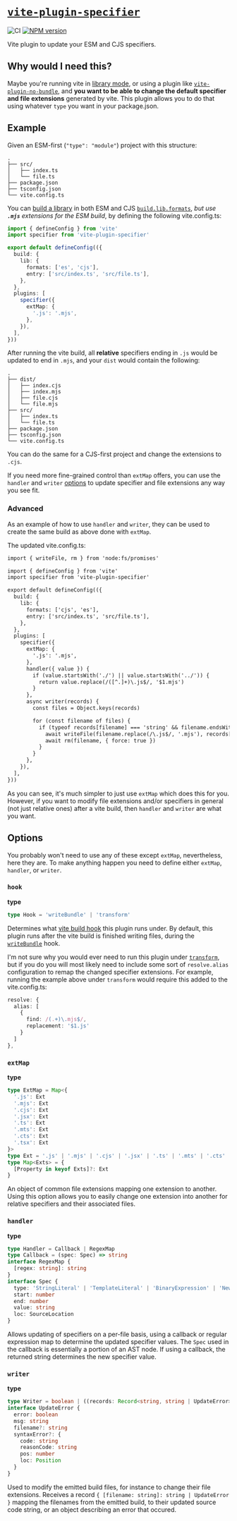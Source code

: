 # [`vite-plugin-specifier`](https://www.npmjs.com/package/vite-plugin-specifier)

![CI](https://github.com/morganney/vite-plugin-specifier/actions/workflows/ci.yml/badge.svg)
[![NPM version](https://img.shields.io/npm/v/vite-plugin-specifier.svg)](https://www.npmjs.com/package/vite-plugin-specifier)

Vite plugin to update your ESM and CJS specifiers.

## Why would I need this?

Maybe you're running vite in [library mode](https://vitejs.dev/guide/build.html#library-mode), or using a plugin like [`vite-plugin-no-bundle`](https://github.com/ManBearTM/vite-plugin-no-bundle), and **you want to be able to change the default specifier and file extensions** generated by vite. This plugin allows you to do that using whatever `type` you want in your package.json.

## Example

Given an ESM-first (`"type": "module"`) project with this structure:

```
.
├── src/
│   ├── index.ts
│   └── file.ts
├── package.json
├── tsconfig.json
└── vite.config.ts
```

You can [build a library](https://vitejs.dev/guide/build.html#library-mode) in both ESM and CJS [`build.lib.formats`](https://vitejs.dev/config/build-options.html#build-lib), _but use **`.mjs`** extensions for the ESM build_, by defining the following vite.config.ts:

```ts
import { defineConfig } from 'vite'
import specifier from 'vite-plugin-specifier'

export default defineConfig(({
  build: {
    lib: {
      formats: ['es', 'cjs'],
      entry: ['src/index.ts', 'src/file.ts'],
    },
  },
  plugins: [
    specifier({
      extMap: {
        '.js': '.mjs',
      },
    }),
  ],
}))
```

After running the vite build, all **relative** specifiers ending in `.js` would be updated to end in `.mjs`, and your `dist` would contain the following:

```
.
├── dist/
│   ├── index.cjs
│   ├── index.mjs
│   ├── file.cjs
│   └── file.mjs
├── src/
│   ├── index.ts
│   └── file.ts
├── package.json
├── tsconfig.json
└── vite.config.ts
```

You can do the same for a CJS-first project and change the extensions to `.cjs`.

If you need more fine-grained control than `extMap` offers, you can use the `handler` and `writer` [options](#options) to update specifier and file extensions any way you see fit.

### Advanced

As an example of how to use `handler` and `writer`, they can be used to create the same build as above done with `extMap`.

The updated vite.config.ts:

```diff
import { writeFile, rm } from 'node:fs/promises'

import { defineConfig } from 'vite'
import specifier from 'vite-plugin-specifier'

export default defineConfig(({
  build: {
    lib: {
      formats: ['cjs', 'es'],
      entry: ['src/index.ts', 'src/file.ts'],
    },
  },
  plugins: [
    specifier({
      extMap: {
        '.js': '.mjs',
      },
      handler({ value }) {
        if (value.startsWith('./') || value.startsWith('../')) {
          return value.replace(/([^.]+)\.js$/, '$1.mjs')
        }
      },
      async writer(records) {
        const files = Object.keys(records)

        for (const filename of files) {
          if (typeof records[filename] === 'string' && filename.endsWith('.js')) {
            await writeFile(filename.replace(/\.js$/, '.mjs'), records[filename])
            await rm(filename, { force: true })
          }
        }
      },
    }),
  ],
}))
```

As you can see, it's much simpler to just use `extMap` which does this for you. However, if you want to modify file extensions and/or specifiers in general (not just relative ones) after a vite build, then `handler` and `writer` are what you want.

## Options

You probably won't need to use any of these except `extMap`, nevertheless, here they are. To make anything happen you need to define either `extMap`, `handler`, or `writer`.

### `hook`

**type**
```ts
type Hook = 'writeBundle' | 'transform'
```

Determines what [vite build hook](https://vitejs.dev/guide/api-plugin.html#universal-hooks) this plugin runs under. By default, this plugin runs after the vite build is finished writing files, during the [`writeBundle`](https://rollupjs.org/plugin-development/#writebundle) hook.

I'm not sure why you would ever need to run this plugin under [`transform`](https://rollupjs.org/plugin-development/#transform), but if you do you will most likely need to include some sort of `resolve.alias` configuration to remap the changed specifier extensions. For example, running the example above under `transform` would require this added to the vite.config.ts:

```ts
resolve: {
  alias: [
    {
      find: /(.+)\.mjs$/,
      replacement: '$1.js'
    }
  ]
},
```

### `extMap`

**type**
```ts
type ExtMap = Map<{
  '.js': Ext
  '.mjs': Ext
  '.cjs': Ext
  '.jsx': Ext
  '.ts': Ext
  '.mts': Ext
  '.cts': Ext
  '.tsx': Ext
}>
type Ext = '.js' | '.mjs' | '.cjs' | '.jsx' | '.ts' | '.mts' | '.cts' | '.tsx'
type Map<Exts> = {
  [Property in keyof Exts]?: Ext
}
```

An object of common file extensions mapping one extension to another. Using this option allows you to easily change one extension into another for relative specifiers and their associated files.


### `handler`

**type**
```ts
type Handler = Callback | RegexMap
type Callback = (spec: Spec) => string
interface RegexMap {
  [regex: string]: string
}
interface Spec {
  type: 'StringLiteral' | 'TemplateLiteral' | 'BinaryExpression' | 'NewExpression'
  start: number
  end: number
  value: string
  loc: SourceLocation
}
```

Allows updating of specifiers on a per-file basis, using a callback or regular expression map to determine the updated specifier values. The `Spec` used in the callback is essentially a portion of an AST node. If using a callback, the returned string determines the new specifier value.

### `writer`

**type**
```ts
type Writer = boolean | ((records: Record<string, string | UpdateError>) => Promise<void>)
interface UpdateError {
  error: boolean
  msg: string
  filename?: string
  syntaxError?: {
    code: string
    reasonCode: string
    pos: number
    loc: Position
  }
}
```

Used to modify the emitted build files, for instance to change their file extensions. Receives a record `{ [filename: string]: string | UpdateError }` mapping the filenames from the emitted build, to their updated source code string, or an object describing an error that occured.
